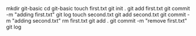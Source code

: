 mkdir git-basic
cd git-basic
touch first.txt
git init .
git add first.txt
git commit -m "adding first.txt"
git log
touch second.txt
git add second.txt 
git commit -m "adding second.txt"
rm first.txt
git add .
git commit -m "remove first.txt"
git log